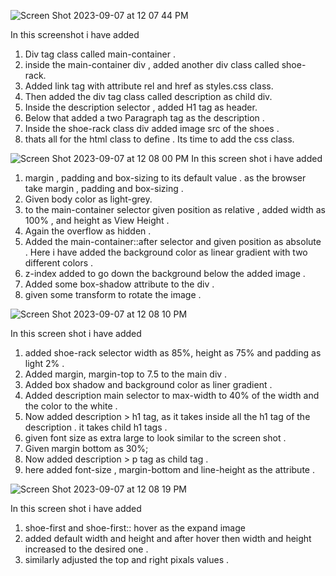 ![Screen Shot 2023-09-07 at 12 07 44 PM](https://github.com/santosh337/HTML/assets/19283972/642e5604-b08f-4b08-92a3-ec73d60edfd0)

In this screenshot i have added 
1. Div tag class called main-container .
2. inside the main-container div , added another div class called shoe-rack.
3. Added link tag with attribute rel and href as styles.css class.
4. Then added the div tag class called description as child div.
5. Inside the description selector , added H1 tag as header.
6. Below that added a two Paragraph tag as the description .
7. Inside the shoe-rack class div added image src of the shoes .
8. thats all for the html class to define . Its time to add the css class. 


![Screen Shot 2023-09-07 at 12 08 00 PM](https://github.com/santosh337/HTML/assets/19283972/a3d00083-9991-43da-8c30-313997a9d27c)
In this screen shot i have added 

1. margin , padding and box-sizing to its default value .  as the browser take margin , padding and box-sizing .
2. Given body color as light-grey.
3. to the main-container selector given position as relative , added width as 100% , and height as View Height .
4. Again the overflow as hidden .
5. Added the main-container::after selector and given position as absolute . Here i have added the background color as linear gradient with two different colors .
6. z-index added to go down the background below the added image .
7.  Added some box-shadow attribute to the div .
8.  given some transform to rotate the image .



![Screen Shot 2023-09-07 at 12 08 10 PM](https://github.com/santosh337/HTML/assets/19283972/6ed4096c-01ae-451d-81c5-a21eb6c75c4a)

In this screen shot i have added 

1. added shoe-rack selector width as 85%, height as 75%  and padding as light 2% .
2. Added margin, margin-top to 7.5 to the main div .
3. Added box shadow and background color as liner gradient .
4. Added description main selector to max-width to 40% of the width and the color to the white .
5. Now added description > h1 tag, as it takes inside all the h1 tag of the description . it takes child h1 tags .
6. given font size as extra large to look similar to the screen shot .
7. Given margin bottom as 30%;
8. Now added description > p tag as child tag .
9. here added font-size , margin-bottom and line-height as the attribute . 


![Screen Shot 2023-09-07 at 12 08 19 PM](https://github.com/santosh337/HTML/assets/19283972/ef30dff7-e65a-40b6-854b-8ed454f920cf)

In this screen shot i have added 

1. shoe-first and shoe-first:: hover as the expand image
2. added default width and height and after hover then width and height increased to the desired one .
3. similarly adjusted the top and right pixals values . 
